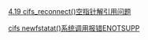 [4.19 cifs_reconnect()空指针解引用问题](https://chenxiaosong.com/course/smb/issue/4.19-null-ptr-deref-in-cifs_reconnect.html)

[cifs newfstatat()系统调用报错ENOTSUPP](https://chenxiaosong.com/course/smb/issue/cifs-newfstatat-ENOTSUPP.html)
